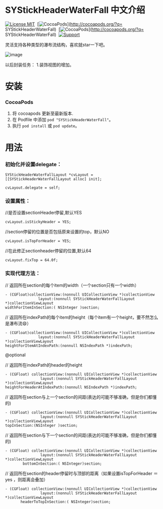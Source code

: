 SYStickHeaderWaterFall 中文介绍
==============
[![License MIT](https://img.shields.io/badge/license-MIT-green.svg?style=flat)](https://raw.githubusercontent.com/zhangsuya/SYStickHeaderWaterFall/master/LICENSE)&nbsp;
[![CocoaPods](http://img.shields.io/cocoapods/v/SYStickHeaderWaterFall.svg?style=flat)](http://cocoapods.org/?q= SYStickHeaderWaterFall)&nbsp;
[![CocoaPods](http://img.shields.io/cocoapods/p/SYStickHeaderWaterFall.svg?style=flat)](http://cocoapods.org/?q= SYStickHeaderWaterFall)&nbsp;
[![Support](https://img.shields.io/badge/support-iOS%208%2B%20-blue.svg?style=flat)](https://www.apple.com/nl/ios/)&nbsp;


灵活支持各种类型的瀑布流结构，喜欢就star一下吧。

![image](https://github.com/zhangsuya/SYStickHeaderWaterFall/blob/master/SYStickHeaderWaterFall/4.gif)

以后封装任务：
1.装饰视图的增加。

安装
==============

### CocoaPods

1. 将 cocoapods 更新至最新版本.
2. 在 Podfile 中添加 `pod "SYStickHeaderWaterFall"`。
3. 执行 `pod install` 或 `pod update`。

用法
==============
### 初始化并设置delegate：

    SYStickHeaderWaterFallLayout *cvLayout = [[SYStickHeaderWaterFallLayout alloc] init];

    cvLayout.delegate = self;


### 设置属性：

 //是否设置sectionHeader停留,默认YES
 
    cvLayout.isStickyHeader = YES;
    
//section停留的位置是否包括原来设置的top，默认NO

    cvLayout.isTopForHeader = YES;
    
//在此修正sectionheader停留的位置,默认64

    cvLayout.fixTop = 64.0f;
  
### 实现代理方法：

// 返回所在section的每个item的width（一个section只有一个width）

    - (CGFloat)collectionView:(nonnull UICollectionView *)collectionView
                   layout:(nonnull SYStickHeaderWaterFallLayout *)collectionViewLayout
    widthForItemInSection:( NSInteger )section;

// 返回所在indexPath的每个item的height（每个item有一个height，要不然怎么是瀑布流😄）

    - (CGFloat)collectionView:(nonnull UICollectionView *)collectionView
                   layout:(nonnull SYStickHeaderWaterFallLayout *)collectionViewLayout
    heightForItemAtIndexPath:(nonnull NSIndexPath *)indexPath;

@optional

// 返回所在indexPath的header的height

    - (CGFloat) collectionView:(nonnull UICollectionView *)collectionView
                    layout:(nonnull SYStickHeaderWaterFallLayout *)collectionViewLayout
    heightForHeaderAtIndexPath:(nonnull NSIndexPath *)indexPath;

//  返回所在section与上一个section的间距(表达的可能不够准确，但是你们都懂的)

    - (CGFloat) collectionView:(nonnull UICollectionView *)collectionView
                    layout:(nonnull SYStickHeaderWaterFallLayout *)collectionViewLayout
    topInSection:(NSInteger )section;

//  返回所在section与下一个section的间距(表达的可能不够准确，但是你们都懂的)

    - (CGFloat) collectionView:(nonnull UICollectionView *)collectionView
                    layout:(nonnull SYStickHeaderWaterFallLayout *)collectionViewLayout
            bottomInSection:( NSInteger)section;

// 返回所在section的header停留时与顶部的距离（如果设置isTopForHeader ＝ yes ，则距离会叠加）

    - (CGFloat) collectionView:(nonnull UICollectionView *)collectionView
                    layout:(nonnull SYStickHeaderWaterFallLayout *)collectionViewLayout
           headerToTopInSection:( NSInteger)section;
